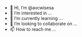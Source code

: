 - 👋 Hi, I’m @avcwisesa
- 👀 I’m interested in ...
- 🌱 I’m currently learning ...
- 💞️ I’m looking to collaborate on ...
- 📫 How to reach me ...

<!---
avcwisesa/avcwisesa is a ✨ special ✨ repository because its `README.md` (this file) appears on your GitHub profile.
You can click the Preview link to take a look at your changes.
--->
